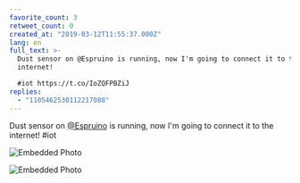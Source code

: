 ```yaml
---
favorite_count: 3
retweet_count: 0
created_at: "2019-03-12T11:55:37.000Z"
lang: en
full_text: >-
  Dust sensor on @Espruino is running, now I'm going to connect it to the
  internet!

  #iot https://t.co/IoZQFPBZiJ
replies:
  - "1105462530112217088"
---
```


Dust sensor on [@Espruino](https://twitter.com/Espruino) is running, now I'm
going to connect it to the internet! #iot

<div class="gallery gallery-2">

![Embedded Photo](https://twitter-media-coderbyheart.s3.eu-north-1.amazonaws.com/1105437185866694657-D1dNP4vWwAA7-dy.jpg)

![Embedded Photo](https://twitter-media-coderbyheart.s3.eu-north-1.amazonaws.com/1105437185866694657-D1dNQSkX0AAeYjX.jpg)

</div>
